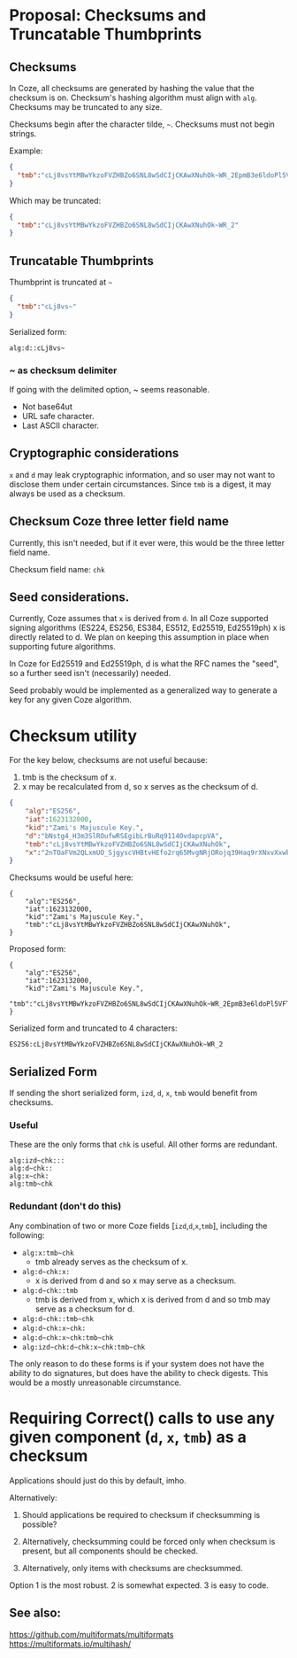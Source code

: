 # Proposal: Checksums and Truncatable Thumbprints

## Checksums

In Coze, all checksums are generated by hashing the value that the checksum is
on. Checksum's hashing algorithm must align with `alg`.  Checksums may be
truncated to any size.   

Checksums begin after the character tilde, `~`.  Checksums must not begin
strings.  

Example:
```JSON
{
  "tmb":"cLj8vsYtMBwYkzoFVZHBZo6SNL8wSdCIjCKAwXNuhOk~WR_2EpmB3e6ldoPl5VFTC_09BxeumOv3XvIB55igkZg"
}
```

Which may be truncated:

```JSON
{
  "tmb":"cLj8vsYtMBwYkzoFVZHBZo6SNL8wSdCIjCKAwXNuhOk~WR_2"
}
```

## Truncatable Thumbprints
Thumbprint is truncated at `~`

```json
{
  "tmb":"cLj8vs~"
}
```

Serialized form:
```
alg:d::cLj8vs~
```

### ~ as checksum delimiter
If going with the delimited option, ~ seems reasonable. 

- Not base64ut
- URL safe character.  
- Last ASCII character.  


## Cryptographic considerations

`x` and `d` may leak cryptographic information, and so user may not want to
disclose them under certain circumstances.  Since `tmb` is a digest, it may
always be used as a checksum.  


## Checksum Coze three letter field name
Currently, this isn't needed, but if it ever were, this would be the three
letter field name.

Checksum field name: `chk`


## Seed considerations.  
Currently, Coze assumes that `x` is derived from `d`.  In all Coze supported
signing algorithms (ES224, ES256, ES384, ES512, Ed25519, Ed25519ph) x is
directly related to d.  We plan on keeping this assumption in place when
supporting future algorithms.  

In Coze for Ed25519 and Ed25519ph, d is what the RFC names the "seed", so a
further seed isn't (necessarily) needed.

Seed probably would be implemented as a generalized way to generate a key for
any given Coze algorithm.  



# Checksum utility

For the key below, checksums are not useful because:
1. tmb is the checksum of x.
2. x may be recalculated from d, so x serves as the checksum of d.  

```JSON
{
	"alg":"ES256",
	"iat":1623132000,
	"kid":"Zami's Majuscule Key.",
	"d":"bNstg4_H3m3SlROufwRSEgibLrBuRq9114OvdapcpVA",
	"tmb":"cLj8vsYtMBwYkzoFVZHBZo6SNL8wSdCIjCKAwXNuhOk",
	"x":"2nTOaFVm2QLxmUO_SjgyscVHBtvHEfo2rq65MvgNRjORojq39Haq9rXNxvXxwba_Xj0F5vZibJR3isBdOWbo5g"
}
```

Checksums would be useful here:

```
{
	"alg":"ES256",
	"iat":1623132000,
	"kid":"Zami's Majuscule Key.",
	"tmb":"cLj8vsYtMBwYkzoFVZHBZo6SNL8wSdCIjCKAwXNuhOk",
}
```

Proposed form:
```
{
	"alg":"ES256",
	"iat":1623132000,
	"kid":"Zami's Majuscule Key.",
	"tmb":"cLj8vsYtMBwYkzoFVZHBZo6SNL8wSdCIjCKAwXNuhOk~WR_2EpmB3e6ldoPl5VFTC_09BxeumOv3XvIB55igkZg",
}
```

Serialized form and truncated to 4 characters:

``` 
ES256:cLj8vsYtMBwYkzoFVZHBZo6SNL8wSdCIjCKAwXNuhOk~WR_2
```


## Serialized Form 
If sending the short serialized form, `izd`, `d`, `x`, `tmb` would benefit from
checksums.

### Useful
These are the only forms that `chk` is useful.  All other forms are redundant.  

```
alg:izd~chk:::
alg:d~chk::
alg:x~chk:
alg:tmb~chk
```

### Redundant (don't do this)
Any combination of two or more Coze fields [`izd`,`d`,`x`,`tmb`], including the following:

- `alg:x:tmb~chk`
    - tmb already serves as the checksum of x.  
- `alg:d~chk:x:`
   - x is derived from d and so x may serve as a checksum.    
- `alg:d~chk::tmb`
    - tmb is derived from x, which x is derived from d and so tmb may serve as a checksum for d.
- `alg:d~chk::tmb~chk`
- `alg:d~chk:x~chk:`
- `alg:d~chk:x~chk:tmb~chk` 
- `alg:izd~chk:d~chk:x~chk:tmb~chk` 

The only reason to do these forms is if your system does not have the ability to
do signatures, but does have the ability to check digests.  This would be a
mostly unreasonable circumstance.  


# Requiring Correct() calls to use any given component (`d`, `x`, `tmb`) as a checksum
Applications should just do this by default, imho.  

Alternatively:

 1. Should applications be required to checksum if checksumming is possible?

 2. Alternatively, checksumming could be forced only when checksum is present,
    but all components should be checked. 

 3. Alternatively, only items with checksums are checksummed.  

Option 1 is the most robust.  2 is somewhat expected.  3 is easy to code.  



## See also:
https://github.com/multiformats/multiformats
https://multiformats.io/multihash/
